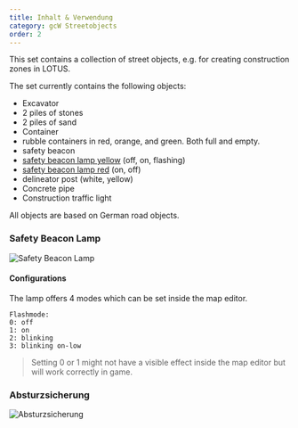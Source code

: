 ```yaml
---
title: Inhalt & Verwendung
category: gcW Streetobjects
order: 2
---
```


This set contains a collection of street objects, e.g. for creating construction zones in LOTUS.

The set currently contains the following objects:
- Excavator
- 2 piles of stones
- 2 piles of sand
- Container
- rubble containers in red, orange, and green. Both full and empty.
- safety beacon
- [safety beacon lamp yellow](#safety-beacon-lamp) (off, on, flashing)
- [safety beacon lamp  red](#safety-beacon-lamp) (on, off)
- delineator post (white, yellow)
- Concrete pipe
- Construction traffic light

All objects are based on German road objects.


### Safety Beacon Lamp
![Safety Beacon Lamp](https://img.gcmods.de/media/small/Strassenobjekte/20190406154725_1.jpg)

#### Configurations
The lamp offers 4 modes which can be set inside the map editor.

```
Flashmode:
0: off
1: on
2: blinking
3: blinking on-low
```

> Setting 0 or 1 might not have a visible effect inside the map editor but will work correctly in game.

### Absturzsicherung

![Absturzsicherung](https://img.gcmods.de/media/small/Strassenobjekte/20200416232934_1.jpg)